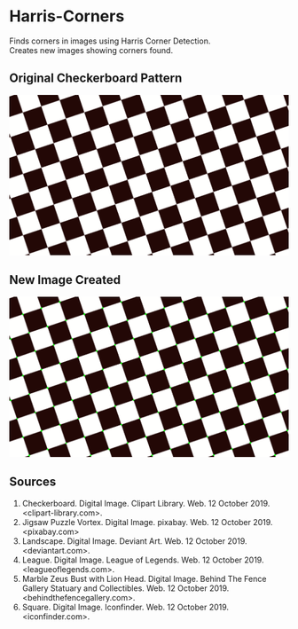 # Harris-Corners

Finds corners in images using Harris Corner Detection.  
Creates new images showing corners found.

## Original Checkerboard Pattern

![Checkerboard Before](https://github.com/JDSuggs/Harris-Corners/blob/master/checkerboard.png?raw=true)

## New Image Created

![Checkerboard After](https://github.com/JDSuggs/Harris-Corners/blob/master/checkerboard_view_only.png?raw=true)

## Sources
1. Checkerboard. Digital Image. Clipart Library. Web. 12 October 2019. <clipart-library.com>.  
2. Jigsaw Puzzle Vortex. Digital Image. pixabay. Web. 12 October 2019. <pixabay.com>
3. Landscape. Digital Image. Deviant Art. Web. 12 October 2019. <deviantart.com>.
4. League. Digital Image. League of Legends. Web. 12 October 2019. <leagueoflegends.com>. 
5. Marble Zeus Bust with Lion Head. Digital Image. Behind The Fence Gallery Statuary and Collectibles. Web. 12 October 2019. <behindthefencegallery.com>.
6. Square. Digital Image. Iconfinder. Web. 12 October 2019. <iconfinder.com>.
